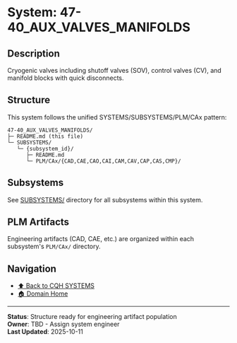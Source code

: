 # System: 47-40_AUX_VALVES_MANIFOLDS

## Description

Cryogenic valves including shutoff valves (SOV), control valves (CV), and manifold blocks with quick disconnects.

## Structure

This system follows the unified SYSTEMS/SUBSYSTEMS/PLM/CAx pattern:

```
47-40_AUX_VALVES_MANIFOLDS/
├─ README.md (this file)
└─ SUBSYSTEMS/
   └─ {subsystem_id}/
      ├─ README.md
      └─ PLM/CAx/{CAD,CAE,CAO,CAI,CAM,CAV,CAP,CAS,CMP}/
```

## Subsystems

See [SUBSYSTEMS/](./SUBSYSTEMS/) directory for all subsystems within this system.

## PLM Artifacts

Engineering artifacts (CAD, CAE, etc.) are organized within each subsystem's `PLM/CAx/` directory.

## Navigation

- [⬆️ Back to CQH SYSTEMS](../)
- [🏠 Domain Home](../../)

---

**Status**: Structure ready for engineering artifact population  
**Owner**: TBD - Assign system engineer  
**Last Updated**: 2025-10-11
